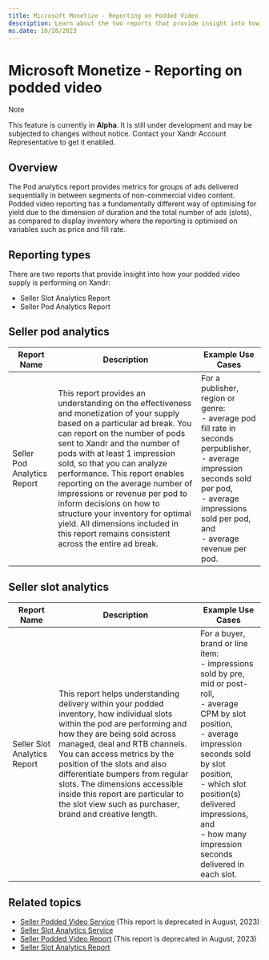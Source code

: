 ```yaml
---
title: Microsoft Monetize - Reporting on Podded Video
description: Learn about the two reports that provide insight into how your podded video supply is performing on Xandr. 
ms.date: 10/28/2023
---
```



# Microsoft Monetize - Reporting on podded video

> [!NOTE]
> This feature is currently in **Alpha**. It is still under development and may be subjected to changes without notice. Contact your Xandr Account Representative to get it enabled.

## Overview

The Pod analytics report provides metrics for groups of ads delivered
sequentially in between segments of non-commercial video content. Podded
video reporting has a fundamentally different way of optimising for
yield due to the dimension of duration and the total number of ads
(slots), as compared to display inventory where the reporting is
optimised on variables such as price and fill rate.

## Reporting types

There are two reports that provide insight into how your podded video
supply is performing on Xandr:

- Seller Slot Analytics Report
- Seller Pod Analytics Report

## Seller pod analytics

| Report Name | Description | Example Use Cases |
|---|---|---|
| Seller Pod Analytics Report | This report provides an understanding on the effectiveness and monetization of your supply based on a particular ad break. You can report on the number of pods sent to Xandr and the number of pods with at least 1 impression sold, so that you can analyze performance. This report enables reporting on the average number of impressions or revenue per pod to inform decisions on how to structure your inventory for optimal yield. All dimensions included in this report remains consistent across the entire ad break. | For a publisher, region or genre:<br> - average pod fill rate in seconds perpublisher,<br> - average impression seconds sold per pod,<br> - average impressions sold per pod, and<br> - average revenue per pod. |

## Seller slot analytics

| Report Name | Description | Example Use Cases |
|---|---|---|
| Seller Slot Analytics Report | This report helps understanding delivery within your podded inventory, how individual slots within the pod are performing and how they are being sold across managed, deal and RTB channels. You can access metrics by the position of the slots and also differentiate bumpers from regular slots. The dimensions accessible inside this report are particular to the slot view such as purchaser, brand and creative length. | For a buyer, brand or line item:<br> - impressions sold by pre, mid or post-roll,<br> - average CPM by slot position,<br> - average impression seconds sold by slot position,<br> - which slot position(s) delivered impressions, and<br> - how many impression seconds delivered in each slot. |

## Related topics

- [Seller Podded Video Service](../digital-platform-api/seller-podded-video-report.md) (This
  report is deprecated in August, 2023)
- [Seller Slot Analytics Service](../digital-platform-api/seller-slot-analytics-report.md)
- [Seller Podded Video Report](seller-podded-video-report.md) (This report is deprecated in August, 2023)
- [Seller Slot Analytics Report](seller-slot-analytics-report.md)